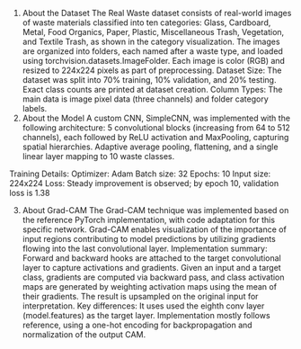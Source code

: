 1. About the Dataset
The Real Waste dataset consists of real-world images of waste materials classified into ten categories: Glass, Cardboard, Metal, Food Organics, Paper, Plastic, Miscellaneous Trash, Vegetation, and Textile Trash, as shown in the category visualization. The images are organized into folders, each named after a waste type, and loaded using torchvision.datasets.ImageFolder. Each image is color (RGB) and resized to 224x224 pixels as part of preprocessing.
Dataset Size: The dataset was split into 70% training, 10% validation, and 20% testing. Exact class counts are printed at dataset creation.
Column Types: The main data is image pixel data (three channels) and folder category labels.
2. About the Model
A custom CNN, SimpleCNN, was implemented with the following architecture:
5 convolutional blocks (increasing from 64 to 512 channels), each followed by ReLU activation and MaxPooling, capturing spatial hierarchies.
Adaptive average pooling, flattening, and a single linear layer mapping to 10 waste classes.



Training Details:
Optimizer: Adam
Batch size: 32
Epochs: 10
Input size: 224x224
Loss: Steady improvement is observed; by epoch 10, validation loss is 1.38



3. About Grad-CAM
The Grad-CAM technique was implemented based on the reference PyTorch implementation, with code adaptation for this specific network. Grad-CAM enables visualization of the importance of input regions contributing to model predictions by utilizing gradients flowing into the last convolutional layer.
Implementation summary:
Forward and backward hooks are attached to the target convolutional layer to capture activations and gradients.
Given an input and a target class, gradients are computed via backward pass, and class activation maps are generated by weighting activation maps using the mean of their gradients.
The result is upsampled on the original input for interpretation.
Key differences:
It uses used the eighth conv layer (model.features) as the target layer.
Implementation mostly follows reference, using a one-hot encoding for backpropagation and normalization of the output CAM.
